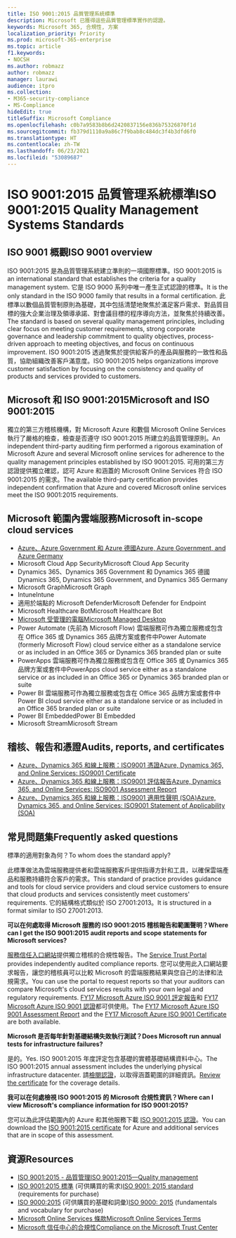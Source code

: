 ```yaml
---
title: ISO 9001:2015 品質管理系統標準
description: Microsoft 已獲得這些品質管理標準實作的認證。
keywords: Microsoft 365, 合規性, 方案
localization_priority: Priority
ms.prod: microsoft-365-enterprise
ms.topic: article
f1.keywords:
- NOCSH
ms.author: robmazz
author: robmazz
manager: laurawi
audience: itpro
ms.collection:
- M365-security-compliance
- MS-Compliance
hideEdit: true
titleSuffix: Microsoft Compliance
ms.openlocfilehash: c0b7a9583b8b6d2420837156e836b75326870f1d
ms.sourcegitcommit: fb379d1110a9a86c7f9bab8c484dc3f4b3dfd6f0
ms.translationtype: HT
ms.contentlocale: zh-TW
ms.lasthandoff: 06/23/2021
ms.locfileid: "53089687"
---
```

# <a name="iso-90012015-quality-management-systems-standards"></a><span data-ttu-id="c0a7f-104">ISO 9001:2015 品質管理系統標準</span><span class="sxs-lookup"><span data-stu-id="c0a7f-104">ISO 9001:2015 Quality Management Systems Standards</span></span>

## <a name="iso-9001-overview"></a><span data-ttu-id="c0a7f-105">ISO 9001 概觀</span><span class="sxs-lookup"><span data-stu-id="c0a7f-105">ISO 9001 overview</span></span>

<span data-ttu-id="c0a7f-106">ISO 9001:2015 是為品質管理系統建立準則的一項國際標準。</span><span class="sxs-lookup"><span data-stu-id="c0a7f-106">ISO 9001:2015 is an international standard that establishes the criteria for a quality management system.</span></span> <span data-ttu-id="c0a7f-107">它是 ISO 9000 系列中唯一產生正式認證的標準。</span><span class="sxs-lookup"><span data-stu-id="c0a7f-107">It is the only standard in the ISO 9000 family that results in a formal certification.</span></span> <span data-ttu-id="c0a7f-108">此標準以數個品質管制原則為基礎，其中包括清楚地聚焦於滿足客戶需求、對品質目標的強大企業治理及領導承諾、對會議目標的程序導向方法，並聚焦於持續改善。</span><span class="sxs-lookup"><span data-stu-id="c0a7f-108">The standard is based on several quality management principles, including clear focus on meeting customer requirements, strong corporate governance and leadership commitment to quality objectives, process-driven approach to meeting objectives, and focus on continuous improvement.</span></span> <span data-ttu-id="c0a7f-109">ISO 9001:2015 透過聚焦於提供給客戶的產品與服務的一致性和品質，協助組織改善客戶滿意度。</span><span class="sxs-lookup"><span data-stu-id="c0a7f-109">ISO 9001:2015 helps organizations improve customer satisfaction by focusing on the consistency and quality of products and services provided to customers.</span></span>

## <a name="microsoft-and-iso-90012015"></a><span data-ttu-id="c0a7f-110">Microsoft 和 ISO 9001:2015</span><span class="sxs-lookup"><span data-stu-id="c0a7f-110">Microsoft and ISO 9001:2015</span></span>

<span data-ttu-id="c0a7f-111">獨立的第三方稽核機構，對 Microsoft Azure 和數個 Microsoft Online Services 執行了嚴格的檢查，檢查是否遵守 ISO 9001:2015 所建立的品質管理原則。</span><span class="sxs-lookup"><span data-stu-id="c0a7f-111">An independent third-party auditing firm performed a rigorous examination of Microsoft Azure and several Microsoft online services for adherence to the quality management principles established by ISO 9001:2015.</span></span> <span data-ttu-id="c0a7f-112">可用的第三方認證提供獨立確認，認可 Azure 和涵蓋的 Microsoft Online Services 符合 ISO 9001:2015 的需求。</span><span class="sxs-lookup"><span data-stu-id="c0a7f-112">The available third-party certification provides independent confirmation that Azure and covered Microsoft online services meet the ISO 9001:2015 requirements.</span></span>

## <a name="microsoft-in-scope-cloud-services"></a><span data-ttu-id="c0a7f-113">Microsoft 範圍內雲端服務</span><span class="sxs-lookup"><span data-stu-id="c0a7f-113">Microsoft in-scope cloud services</span></span>

- [<span data-ttu-id="c0a7f-114">Azure、Azure Government 和 Azure 德國</span><span class="sxs-lookup"><span data-stu-id="c0a7f-114">Azure, Azure Government, and Azure Germany</span></span>](https://aka.ms/AzureCompliance)
- <span data-ttu-id="c0a7f-115">Microsoft Cloud App Security</span><span class="sxs-lookup"><span data-stu-id="c0a7f-115">Microsoft Cloud App Security</span></span>
- <span data-ttu-id="c0a7f-116">Dynamics 365、Dynamics 365 Government 和 Dynamics 365 德國</span><span class="sxs-lookup"><span data-stu-id="c0a7f-116">Dynamics 365, Dynamics 365 Government, and Dynamics 365 Germany</span></span>
- <span data-ttu-id="c0a7f-117">Microsoft Graph</span><span class="sxs-lookup"><span data-stu-id="c0a7f-117">Microsoft Graph</span></span>
- <span data-ttu-id="c0a7f-118">Intune</span><span class="sxs-lookup"><span data-stu-id="c0a7f-118">Intune</span></span>
- <span data-ttu-id="c0a7f-119">適用於端點的 Microsoft Defender</span><span class="sxs-lookup"><span data-stu-id="c0a7f-119">Microsoft Defender for Endpoint</span></span>
- <span data-ttu-id="c0a7f-120">Microsoft Healthcare Bot</span><span class="sxs-lookup"><span data-stu-id="c0a7f-120">Microsoft Healthcare Bot</span></span>
- [<span data-ttu-id="c0a7f-121">Microsoft 受管理的電腦</span><span class="sxs-lookup"><span data-stu-id="c0a7f-121">Microsoft Managed Desktop</span></span>](/microsoft-365/managed-desktop/intro/compliance)
- <span data-ttu-id="c0a7f-122">Power Automate (先前為 Microsoft Flow) 雲端服務可作為獨立服務或包含在 Office 365 或 Dynamics 365 品牌方案或套件中</span><span class="sxs-lookup"><span data-stu-id="c0a7f-122">Power Automate (formerly Microsoft Flow) cloud service either as a standalone service or as included in an Office 365 or Dynamics 365 branded plan or suite</span></span>
- <span data-ttu-id="c0a7f-123">PowerApps 雲端服務可作為獨立服務或包含在 Office 365 或 Dynamics 365 品牌方案或套件中</span><span class="sxs-lookup"><span data-stu-id="c0a7f-123">PowerApps cloud service either as a standalone service or as included in an Office 365 or Dynamics 365 branded plan or suite</span></span>
- <span data-ttu-id="c0a7f-124">Power BI 雲端服務可作為獨立服務或包含在 Office 365 品牌方案或套件中</span><span class="sxs-lookup"><span data-stu-id="c0a7f-124">Power BI cloud service either as a standalone service or as included in an Office 365 branded plan or suite</span></span>
- <span data-ttu-id="c0a7f-125">Power BI Embedded</span><span class="sxs-lookup"><span data-stu-id="c0a7f-125">Power BI Embedded</span></span>
- <span data-ttu-id="c0a7f-126">Microsoft Stream</span><span class="sxs-lookup"><span data-stu-id="c0a7f-126">Microsoft Stream</span></span>

## <a name="audits-reports-and-certificates"></a><span data-ttu-id="c0a7f-127">稽核、報告和憑證</span><span class="sxs-lookup"><span data-stu-id="c0a7f-127">Audits, reports, and certificates</span></span>

- [<span data-ttu-id="c0a7f-128">Azure、Dynamics 365 和線上服務：ISO9001 憑證</span><span class="sxs-lookup"><span data-stu-id="c0a7f-128">Azure, Dynamics 365, and Online Services: ISO9001 Certificate</span></span>](https://aka.ms/azureiso9001cert)
- [<span data-ttu-id="c0a7f-129">Azure、Dynamics 365 和線上服務：ISO9001 評估報告</span><span class="sxs-lookup"><span data-stu-id="c0a7f-129">Azure, Dynamics 365, and Online Services: ISO9001 Assessment Report</span></span>](https://aka.ms/azureiso9001report)
- [<span data-ttu-id="c0a7f-130">Azure、Dynamics 365 和線上服務：ISO9001 適用性聲明 (SOA)</span><span class="sxs-lookup"><span data-stu-id="c0a7f-130">Azure, Dynamics 365, and Online Services: ISO9001 Statement of Applicability (SOA)</span></span>](https://aka.ms/azureiso9001soa)

## <a name="frequently-asked-questions"></a><span data-ttu-id="c0a7f-131">常見問題集</span><span class="sxs-lookup"><span data-stu-id="c0a7f-131">Frequently asked questions</span></span>

<span data-ttu-id="c0a7f-132">標準的適用對象為何？</span><span class="sxs-lookup"><span data-stu-id="c0a7f-132">To whom does the standard apply?</span></span>

<span data-ttu-id="c0a7f-133">此標準做法為雲端服務提供者和雲端服務客戶提供指導方針和工具，以確保雲端產品和服務持續符合客戶的需求。</span><span class="sxs-lookup"><span data-stu-id="c0a7f-133">This standard of practice provides guidance and tools for cloud service providers and cloud service customers to ensure that cloud products and services consistently meet customers' requirements.</span></span> <span data-ttu-id="c0a7f-134">它的結構格式類似於 ISO 27001:2013。</span><span class="sxs-lookup"><span data-stu-id="c0a7f-134">It is structured in a format similar to ISO 27001:2013.</span></span>

<span data-ttu-id="c0a7f-135">**可以在何處取得 Microsoft 服務的 ISO 9001:2015 稽核報告和範圍聲明？**</span><span class="sxs-lookup"><span data-stu-id="c0a7f-135">**Where can I get the ISO 9001:2015 audit reports and scope statements for Microsoft services?**</span></span>

<span data-ttu-id="c0a7f-136">[服務信任入口網站](/microsoft-365/compliance/get-started-with-service-trust-portal)提供獨立稽核的合規性報告。</span><span class="sxs-lookup"><span data-stu-id="c0a7f-136">The [Service Trust Portal](/microsoft-365/compliance/get-started-with-service-trust-portal) provides independently audited compliance reports.</span></span> <span data-ttu-id="c0a7f-137">您可以使用此入口網站要求報告，讓您的稽核員可以比較 Microsoft 的雲端服務結果與您自己的法律和法規需求。</span><span class="sxs-lookup"><span data-stu-id="c0a7f-137">You can use the portal to request reports so that your auditors can compare Microsoft's cloud services results with your own legal and regulatory requirements.</span></span> <span data-ttu-id="c0a7f-138">[FY17 Microsoft Azure ISO 9001 評定報告](https://www.microsoft.com/?ref=aka)和 [FY17 Microsoft Azure ISO 9001 認證](https://www.microsoft.com/?ref=aka)都可供使用。</span><span class="sxs-lookup"><span data-stu-id="c0a7f-138">The [FY17 Microsoft Azure ISO 9001 Assessment Report](https://www.microsoft.com/?ref=aka) and the [FY17 Microsoft Azure ISO 9001 Certificate](https://www.microsoft.com/?ref=aka) are both available.</span></span>

<span data-ttu-id="c0a7f-139">**Microsoft 是否每年針對基礎結構失敗執行測試？**</span><span class="sxs-lookup"><span data-stu-id="c0a7f-139">**Does Microsoft run annual tests for infrastructure failures?**</span></span>

<span data-ttu-id="c0a7f-140">是的。</span><span class="sxs-lookup"><span data-stu-id="c0a7f-140">Yes.</span></span> <span data-ttu-id="c0a7f-141">ISO 9001:2015 年度評定包含基礎的實體基礎結構資料中心。</span><span class="sxs-lookup"><span data-stu-id="c0a7f-141">The ISO 9001:2015 annual assessment includes the underlying physical infrastructure datacenter.</span></span> <span data-ttu-id="c0a7f-142">請[檢閱認證](https://www.microsoft.com/?ref=aka)，以取得涵蓋範圍的詳細資訊。</span><span class="sxs-lookup"><span data-stu-id="c0a7f-142">[Review the certificate](https://www.microsoft.com/?ref=aka) for the coverage details.</span></span>

<span data-ttu-id="c0a7f-143">**我可以在何處檢視 ISO 9001:2015 的 Microsoft 合規性資訊？**</span><span class="sxs-lookup"><span data-stu-id="c0a7f-143">**Where can I view Microsoft's compliance information for ISO 9001:2015?**</span></span>

<span data-ttu-id="c0a7f-144">您可以為此評估範圍內的 Azure 和其他服務下載 [ISO 9001:2015 認證](https://www.microsoft.com/?ref=aka)。</span><span class="sxs-lookup"><span data-stu-id="c0a7f-144">You can download the [ISO 9001:2015 certificate](https://www.microsoft.com/?ref=aka) for Azure and additional services that are in scope of this assessment.</span></span>

## <a name="resources"></a><span data-ttu-id="c0a7f-145">資源</span><span class="sxs-lookup"><span data-stu-id="c0a7f-145">Resources</span></span>

- [<span data-ttu-id="c0a7f-146">ISO 9001:2015 - 品質管理</span><span class="sxs-lookup"><span data-stu-id="c0a7f-146">ISO 9001:2015—Quality management</span></span>](https://www.iso.org/iso-9001-quality-management.html)
- <span data-ttu-id="c0a7f-147">[ISO 9001:2015 標準](https://www.iso.org/standard/62085.html) (可供購買的需求)</span><span class="sxs-lookup"><span data-stu-id="c0a7f-147">[ISO 9001: 2015 standard](https://www.iso.org/standard/62085.html) (requirements for purchase)</span></span>
- <span data-ttu-id="c0a7f-148">[ISO 9000:2015](https://www.iso.org/standard/45481.html) (可供購買的基礎和詞彙)</span><span class="sxs-lookup"><span data-stu-id="c0a7f-148">[ISO 9000: 2015](https://www.iso.org/standard/45481.html) (fundamentals and vocabulary for purchase)</span></span>
- [<span data-ttu-id="c0a7f-149">Microsoft Online Services 條款</span><span class="sxs-lookup"><span data-stu-id="c0a7f-149">Microsoft Online Services Terms</span></span>](https://aka.ms/Online-Services-Terms)
- [<span data-ttu-id="c0a7f-150">Microsoft 信任中心的合規性</span><span class="sxs-lookup"><span data-stu-id="c0a7f-150">Compliance on the Microsoft Trust Center</span></span>](https://www.microsoft.com/trust-center/compliance/compliance-overview)
